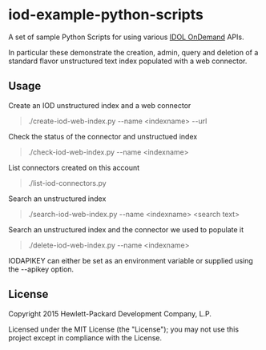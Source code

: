 # iod-example-python-scripts

A set of sample Python Scripts for using various [IDOL OnDemand](http://www.idolondemand.com) APIs.  

In particular these demonstrate the creation, admin, query and deletion of a standard flavor unstructured text index populated with a web connector.

## Usage

Create an IOD unstructured index and a web connector
> ./create-iod-web-index.py --name &lt;indexname&gt; --url <enter URL here>

Check the status of the connector and unstructued index
> ./check-iod-web-index.py --name &lt;indexname&gt;

List connectors created on this account
> ./list-iod-connectors.py 

Search an unstructured index
> ./search-iod-web-index.py --name &lt;indexname&gt; &lt;search text&gt;

Search an unstructured index and the connector we used to populate it
> ./delete-iod-web-index.py --name &lt;indexname&gt;

IODAPIKEY can either be set as an environment variable or supplied using the --apikey option.

## License
Copyright 2015 Hewlett-Packard Development Company, L.P.

Licensed under the MIT License (the "License"); you may not use this project except in compliance with the License.


